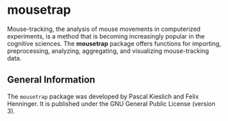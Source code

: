 <!-- README.md is generated from README.Rmd. Please edit that file -->
mousetrap
=========

Mouse-tracking, the analysis of mouse movements in computerized experiments, is a method that is becoming increasingly popular in the cognitive sciences. The **mousetrap** package offers functions for importing, preprocessing, analyzing, aggregating, and visualizing mouse-tracking data.

General Information
-------------------

The `mousetrap` package was developed by Pascal Kieslich and Felix Henninger. It is published under the GNU General Public License (version 3).
